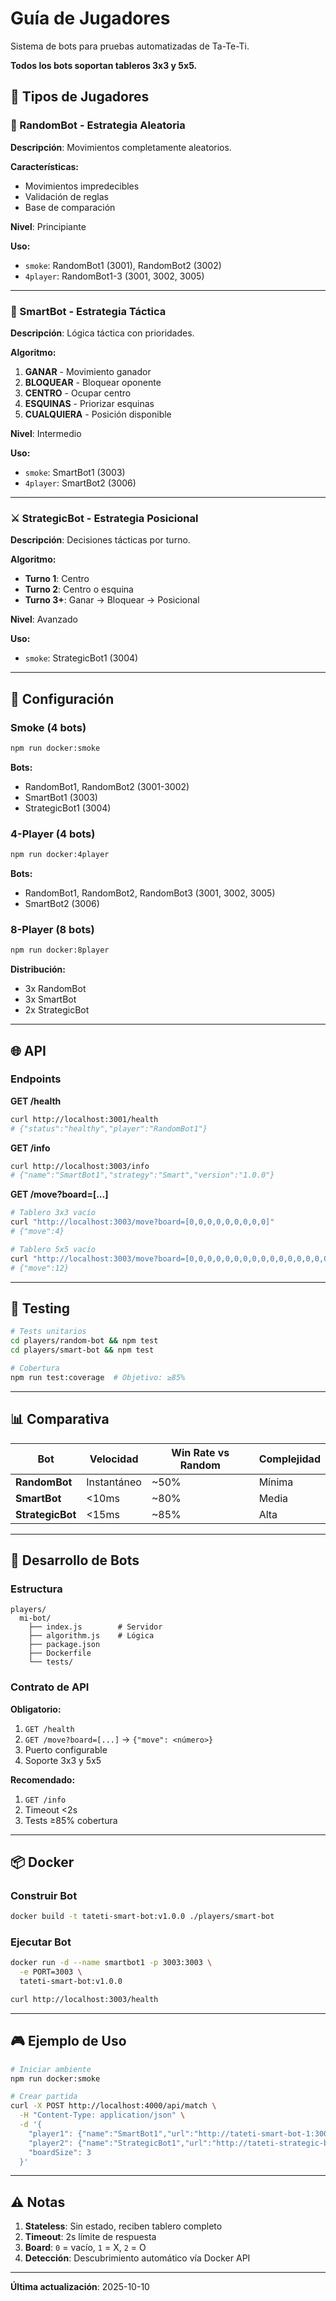 # Guía de Jugadores

Sistema de bots para pruebas automatizadas de Ta-Te-Ti.

**Todos los bots soportan tableros 3x3 y 5x5.**

## 🎯 Tipos de Jugadores

### 🎲 RandomBot - Estrategia Aleatoria

**Descripción**: Movimientos completamente aleatorios.

**Características:**
- Movimientos impredecibles
- Validación de reglas
- Base de comparación

**Nivel**: Principiante

**Uso:**
- `smoke`: RandomBot1 (3001), RandomBot2 (3002)
- `4player`: RandomBot1-3 (3001, 3002, 3005)

---

### 🧠 SmartBot - Estrategia Táctica

**Descripción**: Lógica táctica con prioridades.

**Algoritmo:**
1. **GANAR** - Movimiento ganador
2. **BLOQUEAR** - Bloquear oponente
3. **CENTRO** - Ocupar centro
4. **ESQUINAS** - Priorizar esquinas
5. **CUALQUIERA** - Posición disponible

**Nivel**: Intermedio

**Uso:**
- `smoke`: SmartBot1 (3003)
- `4player`: SmartBot2 (3006)

---

### ⚔️ StrategicBot - Estrategia Posicional

**Descripción**: Decisiones tácticas por turno.

**Algoritmo:**
- **Turno 1**: Centro
- **Turno 2**: Centro o esquina
- **Turno 3+**: Ganar → Bloquear → Posicional

**Nivel**: Avanzado

**Uso:**
- `smoke`: StrategicBot1 (3004)

---

## 🚀 Configuración

### Smoke (4 bots)

```bash
npm run docker:smoke
```

**Bots:**
- RandomBot1, RandomBot2 (3001-3002)
- SmartBot1 (3003)
- StrategicBot1 (3004)

### 4-Player (4 bots)

```bash
npm run docker:4player
```

**Bots:**
- RandomBot1, RandomBot2, RandomBot3 (3001, 3002, 3005)
- SmartBot2 (3006)

### 8-Player (8 bots)

```bash
npm run docker:8player
```

**Distribución:**
- 3x RandomBot
- 3x SmartBot
- 2x StrategicBot

---

## 🌐 API

### Endpoints

**GET /health**
```bash
curl http://localhost:3001/health
# {"status":"healthy","player":"RandomBot1"}
```

**GET /info**
```bash
curl http://localhost:3003/info
# {"name":"SmartBot1","strategy":"Smart","version":"1.0.0"}
```

**GET /move?board=[...]**
```bash
# Tablero 3x3 vacío
curl "http://localhost:3003/move?board=[0,0,0,0,0,0,0,0,0]"
# {"move":4}

# Tablero 5x5 vacío
curl "http://localhost:3003/move?board=[0,0,0,0,0,0,0,0,0,0,0,0,0,0,0,0,0,0,0,0,0,0,0,0,0]"
# {"move":12}
```

---

## 🧪 Testing

```bash
# Tests unitarios
cd players/random-bot && npm test
cd players/smart-bot && npm test

# Cobertura
npm run test:coverage  # Objetivo: ≥85%
```

---

## 📊 Comparativa

| Bot | Velocidad | Win Rate vs Random | Complejidad |
|-----|-----------|-------------------|-------------|
| **RandomBot** | Instantáneo | ~50% | Mínima |
| **SmartBot** | <10ms | ~80% | Media |
| **StrategicBot** | <15ms | ~85% | Alta |

---

## 🔧 Desarrollo de Bots

### Estructura

```
players/
  mi-bot/
    ├── index.js        # Servidor
    ├── algorithm.js    # Lógica
    ├── package.json
    ├── Dockerfile
    └── tests/
```

### Contrato de API

**Obligatorio:**
1. `GET /health`
2. `GET /move?board=[...]` → `{"move": <número>}`
3. Puerto configurable
4. Soporte 3x3 y 5x5

**Recomendado:**
1. `GET /info`
2. Timeout <2s
3. Tests ≥85% cobertura

---

## 📦 Docker

### Construir Bot

```bash
docker build -t tateti-smart-bot:v1.0.0 ./players/smart-bot
```

### Ejecutar Bot

```bash
docker run -d --name smartbot1 -p 3003:3003 \
  -e PORT=3003 \
  tateti-smart-bot:v1.0.0

curl http://localhost:3003/health
```

---

## 🎮 Ejemplo de Uso

```bash
# Iniciar ambiente
npm run docker:smoke

# Crear partida
curl -X POST http://localhost:4000/api/match \
  -H "Content-Type: application/json" \
  -d '{
    "player1": {"name":"SmartBot1","url":"http://tateti-smart-bot-1:3003"},
    "player2": {"name":"StrategicBot1","url":"http://tateti-strategic-bot-1:3004"},
    "boardSize": 3
  }'
```

---

## ⚠️ Notas

1. **Stateless**: Sin estado, reciben tablero completo
2. **Timeout**: 2s límite de respuesta
3. **Board**: `0` = vacío, `1` = X, `2` = O
4. **Detección**: Descubrimiento automático vía Docker API

---

**Última actualización**: 2025-10-10
